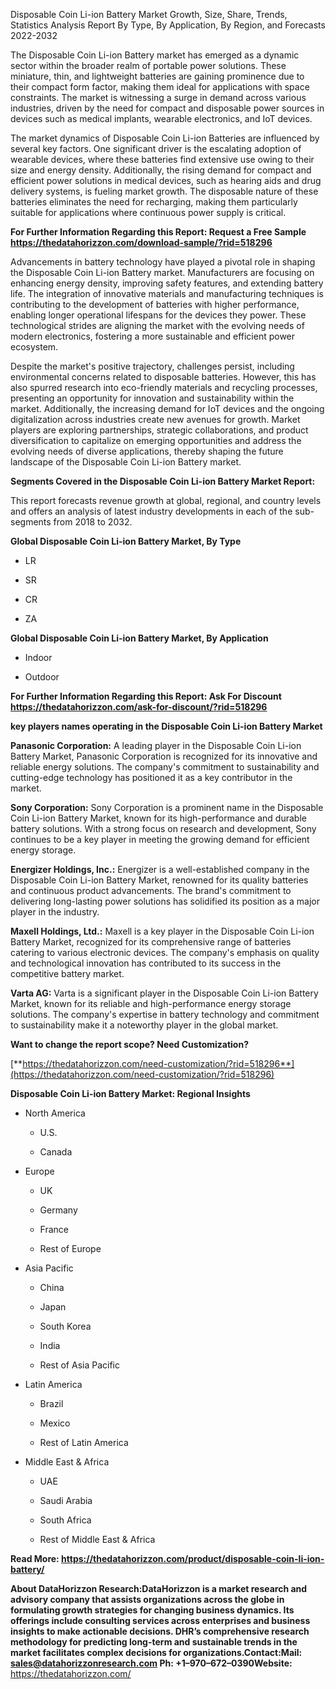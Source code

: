 Disposable Coin Li-ion Battery Market Growth, Size, Share, Trends,
Statistics Analysis Report By Type, By Application, By Region, and
Forecasts 2022-2032

The Disposable Coin Li-ion Battery market has emerged as a dynamic
sector within the broader realm of portable power solutions. These
miniature, thin, and lightweight batteries are gaining prominence due to
their compact form factor, making them ideal for applications with space
constraints. The market is witnessing a surge in demand across various
industries, driven by the need for compact and disposable power sources
in devices such as medical implants, wearable electronics, and IoT
devices.

The market dynamics of Disposable Coin Li-ion Batteries are influenced
by several key factors. One significant driver is the escalating
adoption of wearable devices, where these batteries find extensive use
owing to their size and energy density. Additionally, the rising demand
for compact and efficient power solutions in medical devices, such as
hearing aids and drug delivery systems, is fueling market growth. The
disposable nature of these batteries eliminates the need for recharging,
making them particularly suitable for applications where continuous
power supply is critical.

**For Further Information Regarding this Report: Request a Free Sample
<https://thedatahorizzon.com/download-sample/?rid=518296>**

Advancements in battery technology have played a pivotal role in shaping
the Disposable Coin Li-ion Battery market. Manufacturers are focusing on
enhancing energy density, improving safety features, and extending
battery life. The integration of innovative materials and manufacturing
techniques is contributing to the development of batteries with higher
performance, enabling longer operational lifespans for the devices they
power. These technological strides are aligning the market with the
evolving needs of modern electronics, fostering a more sustainable and
efficient power ecosystem.

Despite the market's positive trajectory, challenges persist, including
environmental concerns related to disposable batteries. However, this
has also spurred research into eco-friendly materials and recycling
processes, presenting an opportunity for innovation and sustainability
within the market. Additionally, the increasing demand for IoT devices
and the ongoing digitalization across industries create new avenues for
growth. Market players are exploring partnerships, strategic
collaborations, and product diversification to capitalize on emerging
opportunities and address the evolving needs of diverse applications,
thereby shaping the future landscape of the Disposable Coin Li-ion
Battery market.

**Segments Covered in the Disposable Coin Li-ion Battery Market
Report:**

This report forecasts revenue growth at global, regional, and country
levels and offers an analysis of latest industry developments in each of
the sub-segments from 2018 to 2032.

**Global Disposable Coin Li-ion Battery Market, By Type**

-   LR

-   SR

-   CR

-   ZA

**Global Disposable Coin Li-ion Battery Market, By Application**

-   Indoor

-   Outdoor

**For Further Information Regarding this Report: Ask For Discount
<https://thedatahorizzon.com/ask-for-discount/?rid=518296>**

**key players names operating in the Disposable Coin Li-ion Battery
Market**

**Panasonic Corporation:** A leading player in the Disposable Coin
Li-ion Battery Market, Panasonic Corporation is recognized for its
innovative and reliable energy solutions. The company's commitment to
sustainability and cutting-edge technology has positioned it as a key
contributor in the market.

**Sony Corporation:** Sony Corporation is a prominent name in the
Disposable Coin Li-ion Battery Market, known for its high-performance
and durable battery solutions. With a strong focus on research and
development, Sony continues to be a key player in meeting the growing
demand for efficient energy storage.

**Energizer Holdings, Inc.:** Energizer is a well-established company in
the Disposable Coin Li-ion Battery Market, renowned for its quality
batteries and continuous product advancements. The brand's commitment to
delivering long-lasting power solutions has solidified its position as a
major player in the industry.

**Maxell Holdings, Ltd.:** Maxell is a key player in the Disposable Coin
Li-ion Battery Market, recognized for its comprehensive range of
batteries catering to various electronic devices. The company's emphasis
on quality and technological innovation has contributed to its success
in the competitive battery market.

**Varta AG:** Varta is a significant player in the Disposable Coin
Li-ion Battery Market, known for its reliable and high-performance
energy storage solutions. The company's expertise in battery technology
and commitment to sustainability make it a noteworthy player in the
global market.

**Want to change the report scope? Need Customization?**

[**https://thedatahorizzon.com/need-customization/?rid=518296**](https://thedatahorizzon.com/need-customization/?rid=518296)

**Disposable Coin Li-ion Battery Market: Regional Insights**

-   North America

    -   U.S.

    -   Canada

-   Europe

    -   UK

    -   Germany

    -   France

    -   Rest of Europe

-   Asia Pacific

    -   China

    -   Japan

    -   South Korea

    -   India

    -   Rest of Asia Pacific

-   Latin America

    -   Brazil

    -   Mexico

    -   Rest of Latin America

-   Middle East & Africa

    -   UAE

    -   Saudi Arabia

    -   South Africa

    -   Rest of Middle East & Africa

**Read More:
<https://thedatahorizzon.com/product/disposable-coin-li-ion-battery/>**

**About DataHorizzon Research:**DataHorizzon is a market research and
advisory company that assists organizations across the globe in
formulating growth strategies for changing business dynamics. Its
offerings include consulting services across enterprises and business
insights to make actionable decisions. DHR’s comprehensive research
methodology for predicting long-term and sustainable trends in the
market facilitates complex decisions for organizations.**Contact:Mail:**
<sales@datahorizzonresearch.com> **Ph:** +1–970–672–0390**Website:**
<https://thedatahorizzon.com/>
